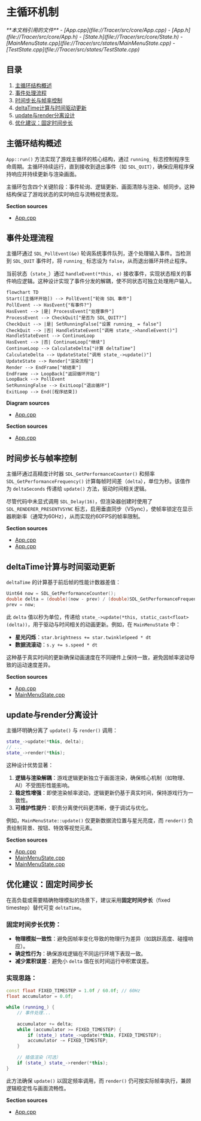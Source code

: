 # 主循环机制

<cite>
**本文档引用的文件**  
- [App.cpp](file://Tracer/src/core/App.cpp)
- [App.h](file://Tracer/src/core/App.h)
- [State.h](file://Tracer/src/core/State.h)
- [MainMenuState.cpp](file://Tracer/src/states/MainMenuState.cpp)
- [TestState.cpp](file://Tracer/src/states/TestState.cpp)
</cite>

## 目录
1. [主循环结构概述](#主循环结构概述)
2. [事件处理流程](#事件处理流程)
3. [时间步长与帧率控制](#时间步长与帧率控制)
4. [deltaTime计算与时间驱动更新](#deltatime计算与时间驱动更新)
5. [update与render分离设计](#update与render分离设计)
6. [优化建议：固定时间步长](#优化建议：固定时间步长)

## 主循环结构概述

`App::run()` 方法实现了游戏主循环的核心结构，通过 `running_` 标志控制程序生命周期。主循环持续运行，直到接收到退出事件（如 `SDL_QUIT`），确保应用程序保持响应并持续更新与渲染画面。

主循环包含四个关键阶段：事件轮询、逻辑更新、画面清除与渲染、帧同步。这种结构保证了游戏状态的实时响应与流畅视觉表现。

**Section sources**  
- [App.cpp](file://Tracer/src/core/App.cpp#L48-L68)

## 事件处理流程

主循环通过 `SDL_PollEvent(&e)` 轮询系统事件队列，逐个处理输入事件。当检测到 `SDL_QUIT` 事件时，将 `running_` 标志设为 `false`，从而退出循环并终止程序。

当前状态（`state_`）通过 `handleEvent(*this, e)` 接收事件，实现状态相关的事件响应逻辑。这种设计实现了事件分发的解耦，使不同状态可独立处理用户输入。

```mermaid
flowchart TD
Start([主循环开始]) --> PollEvent["轮询 SDL 事件"]
PollEvent --> HasEvent{"有事件?"}
HasEvent --> |是| ProcessEvent["处理事件"]
ProcessEvent --> CheckQuit["是否为 SDL_QUIT?"]
CheckQuit --> |是| SetRunningFalse["设置 running_ = false"]
CheckQuit --> |否| HandleStateEvent["调用 state_->handleEvent()"]
HandleStateEvent --> ContinueLoop
HasEvent --> |否| ContinueLoop["继续"]
ContinueLoop --> CalculateDelta["计算 deltaTime"]
CalculateDelta --> UpdateState["调用 state_->update()"]
UpdateState --> Render["渲染流程"]
Render --> EndFrame["帧结束"]
EndFrame --> LoopBack["返回循环开始"]
LoopBack --> PollEvent
SetRunningFalse --> ExitLoop["退出循环"]
ExitLoop --> End([程序结束])
```

**Diagram sources**  
- [App.cpp](file://Tracer/src/core/App.cpp#L50-L54)

**Section sources**  
- [App.cpp](file://Tracer/src/core/App.cpp#L50-L54)

## 时间步长与帧率控制

主循环通过高精度计时器 `SDL_GetPerformanceCounter()` 和频率 `SDL_GetPerformanceFrequency()` 计算每帧时间差（`delta`），单位为秒。该值作为 `deltaSeconds` 传递给 `update()` 方法，驱动时间相关逻辑。

尽管代码中未显式调用 `SDL_Delay(16)`，但渲染器创建时使用了 `SDL_RENDERER_PRESENTVSYNC` 标志，启用垂直同步（VSync），使帧率锁定在显示器刷新率（通常为60Hz），从而实现约60FPS的帧率限制。

**Section sources**  
- [App.cpp](file://Tracer/src/core/App.cpp#L60-L63)
- [App.cpp](file://Tracer/src/core/App.cpp#L27)

## deltaTime计算与时间驱动更新

`deltaTime` 的计算基于前后帧的性能计数器差值：

```cpp
Uint64 now = SDL_GetPerformanceCounter();
double delta = (double)(now - prev) / (double)SDL_GetPerformanceFrequency();
prev = now;
```

此 `delta` 值以秒为单位，传递给 `state_->update(*this, static_cast<float>(delta))`，用于驱动与时间相关的动画更新。例如，在 `MainMenuState` 中：

- **星光闪烁**：`star.brightness += star.twinkleSpeed * dt`
- **数据流滚动**：`s.y += s.speed * dt`

这种基于真实时间的更新确保动画速度在不同硬件上保持一致，避免因帧率波动导致的运动速度差异。

**Section sources**  
- [App.cpp](file://Tracer/src/core/App.cpp#L60-L63)
- [MainMenuState.cpp](file://Tracer/src/states/MainMenuState.cpp#L170-L178)

## update与render分离设计

主循环明确分离了 `update()` 与 `render()` 调用：

```cpp
state_->update(*this, delta);
// ...
state_->render(*this);
```

这种设计优势显著：

1. **逻辑与渲染解耦**：游戏逻辑更新独立于画面渲染，确保核心机制（如物理、AI）不受图形性能影响。
2. **稳定性增强**：即使渲染帧率波动，逻辑更新仍基于真实时间，保持游戏行为一致性。
3. **可维护性提升**：职责分离使代码更清晰，便于调试与优化。

例如，`MainMenuState::update()` 仅更新数据流位置与星光亮度，而 `render()` 负责绘制背景、按钮、特效等视觉元素。

**Section sources**  
- [App.cpp](file://Tracer/src/core/App.cpp#L65-L74)
- [MainMenuState.cpp](file://Tracer/src/states/MainMenuState.cpp#L169-L179)
- [MainMenuState.cpp](file://Tracer/src/states/MainMenuState.cpp#L200-L600)

## 优化建议：固定时间步长

在高负载或需要精确物理模拟的场景下，建议采用**固定时间步长**（fixed timestep）替代可变 `deltaTime`。

### 固定时间步长优势：
- **物理模拟一致性**：避免因帧率变化导致的物理行为差异（如跳跃高度、碰撞响应）。
- **确定性行为**：确保游戏逻辑在不同运行环境下表现一致。
- **减少累积误差**：避免小 `delta` 值在长时间运行中积累误差。

### 实现思路：
```cpp
const float FIXED_TIMESTEP = 1.0f / 60.0f; // 60Hz
float accumulator = 0.0f;

while (running_) {
    // 事件处理...
    
    accumulator += delta;
    while (accumulator >= FIXED_TIMESTEP) {
        if (state_) state_->update(*this, FIXED_TIMESTEP);
        accumulator -= FIXED_TIMESTEP;
    }
    
    // 插值渲染（可选）
    if (state_) state_->render(*this);
}
```

此方法确保 `update()` 以固定频率调用，而 `render()` 仍可按实际帧率执行，兼顾逻辑稳定性与画面流畅性。

**Section sources**  
- [App.cpp](file://Tracer/src/core/App.cpp#L60-L65)